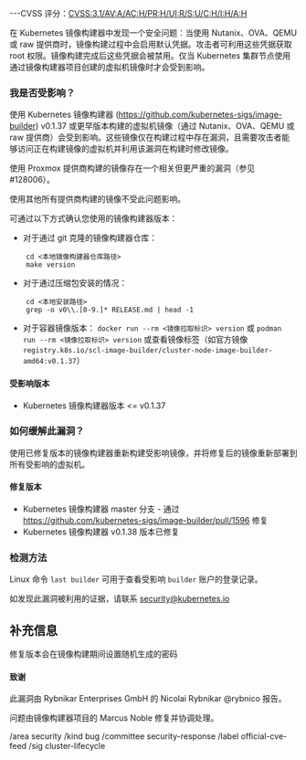 ---CVSS 评分：[CVSS:3.1/AV:A/AC:H/PR:H/UI:R/S:U/C:H/I:H/A:H](https://www.first.org/cvss/calculator/3.1#CVSS:3.1/AV:A/AC:H/PR:H/UI:R/S:U/C:H/I:H/A:H)

在 Kubernetes 镜像构建器中发现一个安全问题：当使用 Nutanix、OVA、QEMU 或 raw 提供商时，镜像构建过程中会启用默认凭据。攻击者可利用这些凭据获取 root 权限。镜像构建完成后这些凭据会被禁用。仅当 Kubernetes 集群节点使用通过镜像构建器项目创建的虚拟机镜像时才会受到影响。

### 我是否受影响？

使用 Kubernetes 镜像构建器 (https://github.com/kubernetes-sigs/image-builder) v0.1.37 或更早版本构建的虚拟机镜像（通过 Nutanix、OVA、QEMU 或 raw 提供商）会受到影响。这些镜像仅在构建过程中存在漏洞，且需要攻击者能够访问正在构建镜像的虚拟机并利用该漏洞在构建时修改镜像。

使用 Proxmox 提供商构建的镜像存在一个相关但更严重的漏洞（参见 #128006）。

使用其他所有提供商构建的镜像不受此问题影响。

可通过以下方式确认您使用的镜像构建器版本：
- 对于通过 git 克隆的镜像构建器仓库：
```
    cd <本地镜像构建器仓库路径>
    make version
```
- 对于通过压缩包安装的情况：
```
    cd <本地安装路径>
    grep -o v0\\.[0-9.]* RELEASE.md | head -1
```
- 对于容器镜像版本：
    `docker run --rm <镜像拉取标识> version`
  或
    `podman run --rm <镜像拉取标识> version`
  或查看镜像标签（如官方镜像 `registry.k8s.io/scl-image-builder/cluster-node-image-builder-amd64:v0.1.37`）

#### 受影响版本

- Kubernetes 镜像构建器版本 <= v0.1.37

### 如何缓解此漏洞？

使用已修复版本的镜像构建器重新构建受影响镜像，并将修复后的镜像重新部署到所有受影响的虚拟机。

#### 修复版本

- Kubernetes 镜像构建器 master 分支 - 通过 https://github.com/kubernetes-sigs/image-builder/pull/1596 修复
- Kubernetes 镜像构建器 v0.1.38 版本已修复

### 检测方法

Linux 命令 `last builder` 可用于查看受影响 `builder` 账户的登录记录。

如发现此漏洞被利用的证据，请联系 security@kubernetes.io

## 补充信息

修复版本会在镜像构建期间设置随机生成的密码

#### 致谢

此漏洞由 Rybnikar Enterprises GmbH 的 Nicolai Rybnikar @rybnico 报告。

问题由镜像构建器项目的 Marcus Noble 修复并协调处理。

/area security
/kind bug
/committee security-response
/label official-cve-feed
/sig cluster-lifecycle